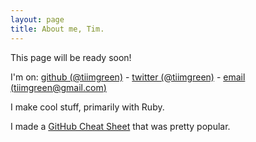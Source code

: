 ```yaml
---
layout: page
title: About me, Tim.
---
```


<div class="message">
  This page will be ready soon!
</div>

I'm on: [github (@tiimgreen)](http://github.com/tiimgreen) - [twitter (@tiimgreen)](http://twitter.com/tiimgreen) - [email (tiimgreen@gmail.com)](mailto:tiimgreen@gmail.com)

I make cool stuff, primarily with Ruby.

I made a [GitHub Cheat Sheet](https://github.com/tiimgreen/github-cheat-sheet) that was pretty popular.
